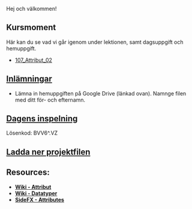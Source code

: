 Hej och välkommen!

## Kursmoment
Här kan du se vad vi går igenom under lektionen, samt dagsuppgift och hemuppgift.

* [107_Attribut_02](https://github.com/Studio-Konkret/Technical-Direction/tree/main/Kursmoment/107_Attribut_02)

## [Inlämningar](https://drive.google.com/drive/folders/1Xtav1vNc5xot-4UZH8K4UncOpoASECVR?usp=sharing)

- Lämna in hemuppgiften på Google Drive (länkad ovan). Namnge filen med ditt för- och efternamn.

## [Dagens inspelning](https://zoom.us/rec/share/rH3BwIhIRCVgpgpLZE59o8c_1H7avoAsWRXbZC3j7XDlLWb3_ocB_YqulZsnQLQ_.t54DsZobE_uCRS6L)

Lösenkod: BVV6^.VZ

## <a href="https://raw.githubusercontent.com/Studio-Konkret/Technical-Direction/main/Nackademin/T3D24/Houdini%20och%20Procedurella%20Milj%C3%B6er%201/DAG_04/DAG_04.hiplc" target="_blank">Ladda ner projektfilen</a>



## Resources:
- [**Wiki - Attribut**](https://github.com/Studio-Konkret/Technical-Direction/wiki/Attribut)
- [**Wiki - Datatyper**](https://github.com/Studio-Konkret/Technical-Direction/wiki/Datatyper)
- [**SideFX - Attributes**](https://www.sidefx.com/docs/houdini/model/attributes.html#attributes)

